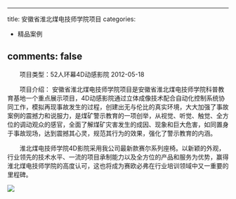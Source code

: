 
---
title: 安徽省淮北煤电技师学院项目
categories:
- 精品案例

comments: false
---

　　项目类型：52人环幕4D动感影院
    2012-05-18

  　　项目介绍： 安徽省淮北煤电技师学院项目是安徽省淮北煤电技师学院科普教育基地一个重点展示项目，4D动感影院通过立体成像技术配合自动化控制系统协同工作，模拟再现事故发生的过程，创建出无与伦比的真实环境，大大加强了事故案例的震撼力和说服力，是煤矿警示教育的一项创举，从视觉、听觉、触觉、全方位的调动观众的感官，全面了解煤矿灾害发生的成因、现象和巨大危害，如同置身于事故现场，达到震撼其心灵，规范其行为的效果，强化了警示教育的内涵。

  　　淮北煤电技师学院4D影院采用我公司最新款赛尔系列座椅。以新颖的外观，行业领先的技术水平、一流的项目承制能力以及全方位的产品和服务为优势，赢得淮北煤电技师学院的高度认可，这也将成为赛欧必弗在行业培训领域中又一重要的里程碑。


<img src="/css/images/anli/info10.jpg">


